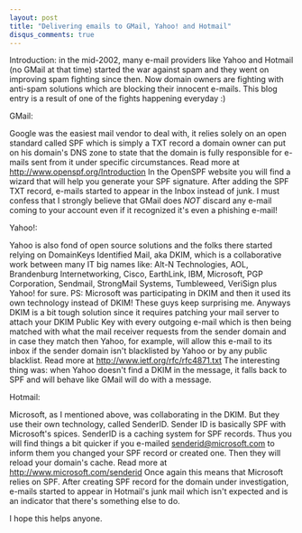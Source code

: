 ```yaml
---
layout: post
title: "Delivering emails to GMail, Yahoo! and Hotmail"
disqus_comments: true
---
```


Introduction: in the mid-2002, many e-mail providers like Yahoo and Hotmail (no GMail at that time) started the war against spam and they went on improving spam fighting since then.
Now domain owners are fighting with anti-spam solutions which are blocking their innocent e-mails.
This blog entry is a result of one of the fights happening everyday :)

GMail:

Google was the easiest mail vendor to deal with, it relies solely on an open standard called SPF which is simply a TXT record a domain owner can put on his domain's DNS zone to state that the domain is fully responsible for e-mails sent from it under specific circumstances.
Read more at http://www.openspf.org/Introduction
In the OpenSPF website you will find a wizard that will help you generate your SPF signature.
After adding the SPF TXT record, e-mails started to appear in the Inbox instead of junk.
I must confess that I strongly believe that GMail does *NOT* discard any e-mail coming to your account even if it recognized it's even a phishing e-mail!

Yahoo!:

Yahoo is also fond of open source solutions and the folks there started relying on DomainKeys Identified Mail, aka DKIM, which is a collaborative work between many IT big names like: Alt-N Technologies, AOL, Brandenburg Internetworking, Cisco, EarthLink, IBM, Microsoft, PGP Corporation, Sendmail, StrongMail Systems, Tumbleweed, VeriSign plus Yahoo! for sure.
PS: Microsoft was participating in DKIM and then it used its own technology instead of DKIM! These guys keep surprising me.
Anyways DKIM is a bit tough solution since it requires patching your mail server to attach your DKIM Public Key with every outgoing e-mail which is then being matched with what the mail receiver requests from the sender domain and in case they match then Yahoo, for example, will allow this e-mail to its inbox if the sender domain isn't blacklisted by Yahoo or by any public blacklist.
Read more at http://www.ietf.org/rfc/rfc4871.txt
The interesting thing was: when Yahoo doesn't find a DKIM in the message, it falls back to SPF and will behave like GMail will do with a message.

Hotmail:

Microsoft, as I mentioned above, was collaborating in the DKIM. But they use their own technology, called SenderID. Sender ID is basically SPF with Microsoft's spices. SenderID is a caching system for SPF records. Thus you will find things a bit quicker if you e-mailed senderid@microsoft.com to inform them you changed your SPF record or created one. Then they will reload your domain's cache.
Read more at http://www.microsoft.com/senderid
Once again this means that Microsoft relies on SPF. After creating SPF record for the domain under investigation, e-mails started to appear in Hotmail's junk mail which isn't expected and is an indicator that there's something else to do.

I hope this helps anyone.
